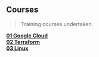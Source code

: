 ## Courses

<div align="justify">

> Training courses undertaken.   

</div>

<div align="left">

[**01 Google Cloud**](https://github.com/benweston/benweston/blob/google-version/courses/google-cloud.md)   
[**02 Terraform**](https://github.com/benweston/benweston/blob/google-version/courses/terraform.md)   
[**03 Linux**](https://github.com/benweston/benweston/blob/google-version/courses/linux.md)   

</div>